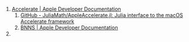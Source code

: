 1. [Accelerate | Apple Developer Documentation](https://developer.apple.com/documentation/accelerate)
    1. [GitHub - JuliaMath/AppleAccelerate.jl: Julia interface to the macOS Accelerate framework](https://github.com/JuliaMath/AppleAccelerate.jl)
    2. [BNNS | Apple Developer Documentation](https://developer.apple.com/documentation/accelerate/bnns)
2. 